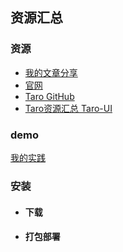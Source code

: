 ## 资源汇总

### 资源
- [我的文章分享](https://www.cnblogs.com/calamus/p/10270343.html)
- [官网](https://nervjs.github.io/taro/)
- [Taro GitHub](https://github.com/NervJS/taro)
- [Taro资源汇总 Taro-UI](https://github.com/NervJS/awesome-taro)

### demo
[我的实践](https://github.com/calamus0427/Calamus-Taro)


### 安装
- #### 下载


- #### 打包部署